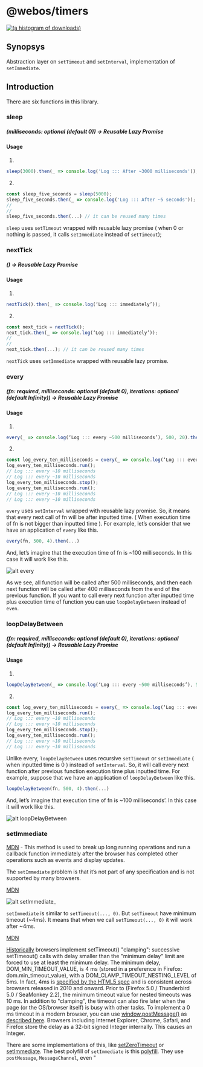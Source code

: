 # @webos/timers

[![(a histogram of downloads)](https://nodei.co/npm-dl/@webos/timers.png)](https://www.npmjs.com/package/@webos/timers)

## Synopsys

Abstraction layer on ```setTimeout``` and ```setInterval```, implementation of ```setImmediate```.

## Introduction

There are six functions in this library.

### sleep

##### (milliseconds: optional (default 0)) -> Reusable Lazy Promise

#### Usage

1) 
```js
sleep(3000).then(_ => console.log('Log ::: After ~3000 milliseconds'));
```

2)
```js
const sleep_five_seconds = sleep(5000);
sleep_five_seconds.then(_ => console.log('Log ::: After ~5 seconds'));
//
//
sleep_five_seconds.then(...) // it can be reused many times
```

```sleep``` uses ```setTimeout``` wrapped with reusable lazy promise
( when 0 or nothing is passed, it calls ```setImmediate``` instead of  ```setTimeout```);

### nextTick

##### () -> Reusable Lazy Promise

#### Usage

1) 
```js
nextTick().then(_ => console.log(‘Log ::: immediately’));
```

2)
```js
const next_tick = nextTick();
next_tick.then(_ => console.log(‘Log ::: immediately’));
//
//
next_tick.then(...); // it can be reused many times
```

```nextTick``` uses ```setImmediate``` wrapped with reusable lazy promise.

### every

##### (fn: required, milliseconds: optional (default 0), iterations: optional (default Infinity)) -> Reusable Lazy Promise

#### Usage

1) 
```js
every(_ => console.log(‘Log ::: every ~500 milliseconds’), 500, 20).then(_ => console.log(‘Log ::: I have finished’));
```

2)
```js
const log_every_ten_milliseconds = every(_ => console.log(‘Log ::: every ~10 milliseconds’), 500, 4);
log_every_ten_milliseconds.run();
// Log ::: every ~10 milliseconds
// Log ::: every ~10 milliseconds
log_every_ten_milliseconds.stop();
log_every_ten_milliseconds.run();
// Log ::: every ~10 milliseconds
// Log ::: every ~10 milliseconds
```

```every``` uses ```setInterval``` wrapped with reusable lazy promise.
So, it means that every next call of fn will be after inputted time. ( When execution time of fn is not bigger than inputted time ).
For example, let’s consider that we have an application of ```every``` like this.

```js
every(fn, 500, 4).then(...)
```

And, let’s imagine that the execution time of fn is ~100 milliseconds. In this case it will work like this.

![alt every](https://raw.githubusercontent.com/webosorg/Timers/master/images_for_readme/every.png)

As we see, all function will be called after 500 milliseconds, and then each next function will be called after 400 milliseconds from the end of the previous function.
If you want to call every next function after inputted time plus execution time of function you can use ```loopDelayBetween``` instead of ```even```.

### loopDelayBetween

##### (fn: required, milliseconds: optional (default 0), iterations: optional (default Infinity)) -> Reusable Lazy Promise

#### Usage

1) 
```js
loopDelayBetween(_ => console.log(‘Log ::: every ~500 milliseconds’), 500, 20).then(_ => console.log(‘Log ::: I have finished’));
```

2)
```js
const log_every_ten_milliseconds = every(_ => console.log(‘Log ::: every ~10 milliseconds’), 500, 4);
log_every_ten_milliseconds.run();
// Log ::: every ~10 milliseconds
// Log ::: every ~10 milliseconds
log_every_ten_milliseconds.stop();
log_every_ten_milliseconds.run();
// Log ::: every ~10 milliseconds
// Log ::: every ~10 milliseconds
```

Unlike every, ```loopDelayBetween``` uses recursive ```setTimeout``` or ```setImmediate``` ( when inputted time is 0 ) instead of ```setInterval```.
So, it will call every next function after previous function execution time plus inputted time.
For example, suppose that we have an application of ```loopDelayBetween``` like this.

```js
loopDelayBetween(fn, 500, 4).then(...)
```

And, let’s imagine that execution time of fn is ~100 milliseconds’. In this case it will work like this.

![alt loopDelayBetween](https://raw.githubusercontent.com/webosorg/Timers/master/images_for_readme/loopDelayBetween.png)

### setImmediate

[MDN](https://developer.mozilla.org/ru/docs/Web/API/Window/setImmediate) - This method is used to break up long running operations and run a callback function immediately after
the browser has completed other operations such as events and display updates.

The ```setImmediate``` problem is that it’s not part of any specification and is not supported by many browsers.

[MDN](https://developer.mozilla.org/ru/docs/Web/API/Window/setImmediate)

![alt setImmediate_](https://raw.githubusercontent.com/webosorg/Timers/master/images_for_readme/setImmediate_.png)

```setImmediate``` is similar to ```setTimeout(..., 0)```. But ```setTimeout``` have minimum timeout (~4ms).
It means that when we call ```setTimeout(..., 0)``` it will work after ~4ms.

[MDN](https://developer.mozilla.org/en-US/docs/Web/API/WindowOrWorkerGlobalScope/setTimeout)

[Historically](http://code.google.com/p/chromium/issues/detail?id=792#c10) browsers implement setTimeout() "clamping": successive setTimeout() calls with delay smaller than the "minimum delay" limit are forced to use at least the minimum delay.
The minimum delay, DOM_MIN_TIMEOUT_VALUE, is 4 ms (stored in a preference in Firefox: dom.min_timeout_value), with a DOM_CLAMP_TIMEOUT_NESTING_LEVEL of 5ms.
In fact, 4ms is [specified by the HTML5 spec](http://www.whatwg.org/specs/web-apps/current-work/multipage/timers.html#timers) and is consistent across browsers released in 2010 and onward. Prior to (Firefox 5.0 / Thunderbird 5.0 / SeaMonkey 2.2), the minimum timeout value for nested timeouts was 10 ms.
In addition to "clamping", the timeout can also fire later when the page (or the OS/browser itself) is busy with other tasks.
To implement a 0 ms timeout in a modern browser, you can use [window.postMessage()](https://developer.mozilla.org/ru/docs/Web/API/Window/postMessage) as [described here](http://dbaron.org/log/20100309-faster-timeouts).
Browsers including Internet Explorer, Chrome, Safari, and Firefox store the delay as a 32-bit signed Integer internally. This causes an Integer.

There are some implementations of this, like [setZeroTimeout](https://dbaron.org/log/20100309-faster-timeouts) or [setImmediate](https://developer.mozilla.org/ru/docs/Web/API/Window/setImmediate).
The best polyfill of ```setImmediate``` is this [polyfill](https://github.com/YuzuJS/setImmediate). They use ```postMessage```, ```MessageChannel```, even "<script> onreadystatechange" for reaching maximum support in old browsers.

In this library, the implementation of ```setImmediate``` uses ```Promise.resolve()```.
It’s the fastest way, but writing ```setImmediate``` polyfill by using ```Promise.resolve()``` has one problem.
It’s the following: ```Promise``` polyfill uses setImmediate inside, if it exists.

[promise-polyfill](https://github.com/taylorhakes/promise-polyfill)

![alt promise-polyfill](https://raw.githubusercontent.com/webosorg/Timers/master/images_for_readme/promise_polifill.png)

So, if we write ```setImmediate``` polyfill without using checkings, cyclic calls will occur.
For avoiding this the implementation of ```setImmediate``` in this library checks if the browser supports native ```Promise```,
If so, it uses ```Promise.resolve()```, otherwise uses ```setTimeOut(..., 0)```. [Can I use...](https://caniuse.com/#feat=promises) says that ~90% of all browsers support native ```Promise```.
So, in nearly 90% of all browsers this implementation of ```setImmediate``` will work much more faster than any other implementation.
But, of course, in 10% of browsers ```setTimeout(..., 0)``` will work.

====

##### (fn: required) -> timerID

#### Usage

```js
const timerID = setImmediate(fn)
```

### clearImmediate

##### (timerID) -> Boolean

#### Usage

```js
const timerID = setImmediate(fn);

clearImmediate(timerID);
```

## License

MIT






   
